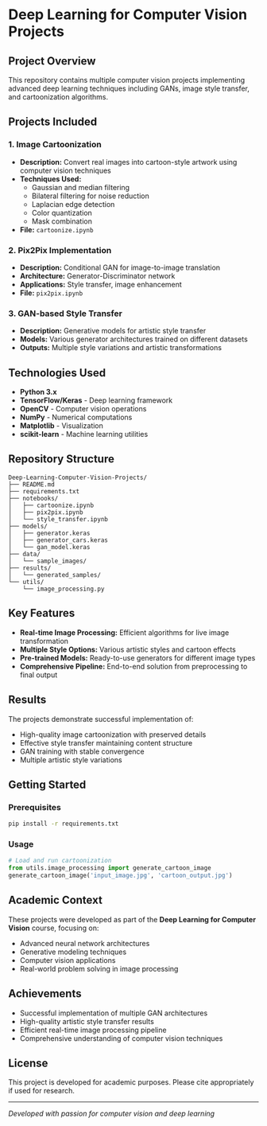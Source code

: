 # Deep Learning for Computer Vision Projects

## Project Overview

This repository contains multiple computer vision projects implementing advanced deep learning techniques including GANs, image style transfer, and cartoonization algorithms.

## Projects Included

### 1. Image Cartoonization
- **Description:** Convert real images into cartoon-style artwork using computer vision techniques
- **Techniques Used:** 
  - Gaussian and median filtering
  - Bilateral filtering for noise reduction
  - Laplacian edge detection
  - Color quantization
  - Mask combination
- **File:** `cartoonize.ipynb`

### 2. Pix2Pix Implementation
- **Description:** Conditional GAN for image-to-image translation
- **Architecture:** Generator-Discriminator network
- **Applications:** Style transfer, image enhancement
- **File:** `pix2pix.ipynb`

### 3. GAN-based Style Transfer
- **Description:** Generative models for artistic style transfer
- **Models:** Various generator architectures trained on different datasets
- **Outputs:** Multiple style variations and artistic transformations

## Technologies Used

- **Python 3.x**
- **TensorFlow/Keras** - Deep learning framework
- **OpenCV** - Computer vision operations
- **NumPy** - Numerical computations
- **Matplotlib** - Visualization
- **scikit-learn** - Machine learning utilities

## Repository Structure

```
Deep-Learning-Computer-Vision-Projects/
├── README.md
├── requirements.txt
├── notebooks/
│   ├── cartoonize.ipynb
│   ├── pix2pix.ipynb
│   └── style_transfer.ipynb
├── models/
│   ├── generator.keras
│   ├── generator_cars.keras
│   └── gan_model.keras
├── data/
│   └── sample_images/
├── results/
│   └── generated_samples/
└── utils/
    └── image_processing.py
```

## Key Features

- **Real-time Image Processing:** Efficient algorithms for live image transformation
- **Multiple Style Options:** Various artistic styles and cartoon effects
- **Pre-trained Models:** Ready-to-use generators for different image types
- **Comprehensive Pipeline:** End-to-end solution from preprocessing to final output

## Results

The projects demonstrate successful implementation of:
- High-quality image cartoonization with preserved details
- Effective style transfer maintaining content structure
- GAN training with stable convergence
- Multiple artistic style variations

## Getting Started

### Prerequisites
```bash
pip install -r requirements.txt
```

### Usage
```python
# Load and run cartoonization
from utils.image_processing import generate_cartoon_image
generate_cartoon_image('input_image.jpg', 'cartoon_output.jpg')
```

## Academic Context

These projects were developed as part of the **Deep Learning for Computer Vision** course, focusing on:
- Advanced neural network architectures
- Generative modeling techniques
- Computer vision applications
- Real-world problem solving in image processing

## Achievements

- Successful implementation of multiple GAN architectures
- High-quality artistic style transfer results
- Efficient real-time image processing pipeline
- Comprehensive understanding of computer vision techniques

## License

This project is developed for academic purposes. Please cite appropriately if used for research.

---
*Developed with passion for computer vision and deep learning*